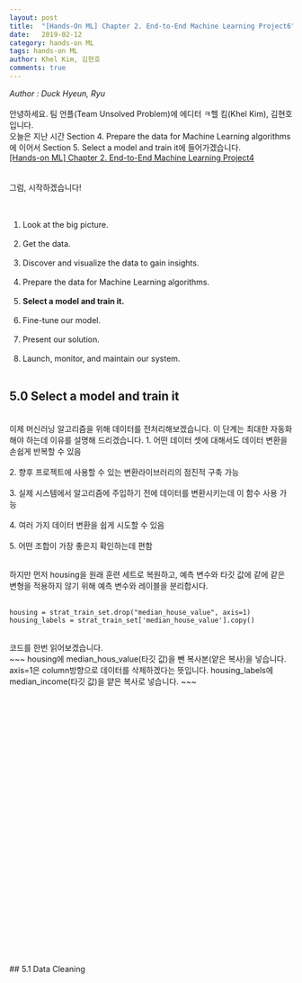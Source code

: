 ```yaml
---
layout: post
title:  "[Hands-On ML] Chapter 2. End-to-End Machine Learning Project6"
date:   2019-02-12
category: hands-on ML
tags: hands-on ML
author: Khel Kim, 김현호
comments: true
---
```

_Author : Duck Hyeun, Ryu_
<br><br>
안녕하세요. 팀 언플(Team Unsolved Problem)에 에디터 ㅋ헬 킴(Khel Kim), 김현호입니다.
<br>
오늘은 지난 시간 Section 4. Prepare the data for Machine Learning algorithms에 이어서 Section 5. Select a model and train it에 들어가겠습니다.
<br>
[[Hands-on ML] Chapter 2. End-to-End Machine Learning Project4](https://unsolvedproblem.github.io/hands-on%20ml/2019/02/09/Hands-On-Machine-Learning-with-Scikit-Learn-and-Tensorflow1.html)
<br><br><br>
그럼, 시작하겠습니다!
<br><br><br>
1. Look at the big picture.
<br><br>
2. Get the data.
<br><br>
3. Discover and visualize the data to gain insights.
<br><br>
4. Prepare the data for Machine Learning algorithms.
<br><br>
5. __Select a model and train it.__
<br><br>
6. Fine-tune our model.
<br><br>
7. Present our solution.
<br><br>
8. Launch, monitor, and maintain our system.
<br><br>



## 5.0 Select a model and train it
<br>
이제 머신러닝 알고리즘을 위해 데이터를 전처리해보겠습니다. 이 단계는 최대한 자동화해야 하는데 이유를 설명해 드리겠습니다.
1. 어떤 데이터 셋에 대해서도 데이터 변환을 손쉽게 반복할 수 있음
<br><br>
2. 향후 프로젝트에 사용할 수 있는 변환라이브러리의 점진적 구축 가능
<br><br>
3. 실제 시스템에서 알고리즘에 주입하기 전에 데이터를 변환시키는데 이 함수 사용 가능
<br><br>
4. 여러 가지 데이터 변환을 쉽게 시도할 수 있음
<br><br>
5. 어떤 조합이 가장 좋은지 확인하는데 편함  
<br><br>


하지만 먼저 housing을 원래 훈련 세트로 복원하고, 예측 변수와 타깃 값에 같에 같은 변형을 적용하지 않기 위해 예측 변수와 레이블을 분리합시다.
<br><br>
~~~
housing = strat_train_set.drop("median_house_value", axis=1)
housing_labels = strat_train_set['median_house_value'].copy()
~~~
<br>
코드를 한번 읽어보겠습니다.
<br>
~~~
housing에 median_hous_value(타깃 값)을 뺀 복사본(얕은 복사)을 넣습니다. axis=1은 column방향으로 데이터를 삭제하겠다는 뜻입니다.
housing_labels에 median_income(타깃 값)을 얕은 복사로 넣습니다.
~~~
<br><br>
<br><br>
<br><br>
<br><br>
<br><br>
<br><br>
<br><br>
<br><br>
<br><br>
<br><br>
<br><br>
<br><br>
<br><br>
<br><br>
<br><br>
## 5.1 Data Cleaning
<br>
